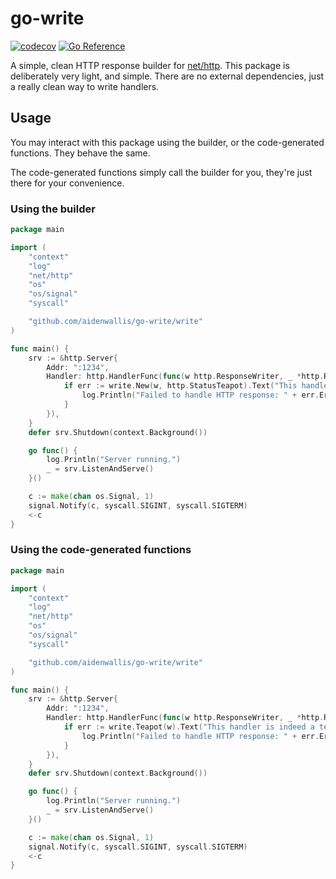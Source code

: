 # go-write

[![codecov](https://codecov.io/gh/aidenwallis/go-write/branch/main/graph/badge.svg?token=BQOADNY183)](https://codecov.io/gh/aidenwallis/go-write) [![Go Reference](https://pkg.go.dev/badge/github.com/aidenwallis/go-write.svg)](https://pkg.go.dev/github.com/aidenwallis/go-write)

A simple, clean HTTP response builder for [net/http](https://pkg.go.dev/net/http). This package is deliberately very light, and simple. There are no external dependencies, just a really clean way to write handlers.

## Usage

You may interact with this package using the builder, or the code-generated functions. They behave the same.

The code-generated functions simply call the builder for you, they're just there for your convenience.

### Using the builder

```go
package main

import (
	"context"
	"log"
	"net/http"
	"os"
	"os/signal"
	"syscall"

	"github.com/aidenwallis/go-write/write"
)

func main() {
	srv := &http.Server{
		Addr: ":1234",
		Handler: http.HandlerFunc(func(w http.ResponseWriter, _ *http.Request) {
			if err := write.New(w, http.StatusTeapot).Text("This handler is indeed a teapot..."); err != nil {
				log.Println("Failed to handle HTTP response: " + err.Error())
			}
		}),
	}
	defer srv.Shutdown(context.Background())

	go func() {
		log.Println("Server running.")
		_ = srv.ListenAndServe()
	}()

	c := make(chan os.Signal, 1)
	signal.Notify(c, syscall.SIGINT, syscall.SIGTERM)
	<-c
}
```

### Using the code-generated functions

```go
package main

import (
	"context"
	"log"
	"net/http"
	"os"
	"os/signal"
	"syscall"

	"github.com/aidenwallis/go-write/write"
)

func main() {
	srv := &http.Server{
		Addr: ":1234",
		Handler: http.HandlerFunc(func(w http.ResponseWriter, _ *http.Request) {
			if err := write.Teapot(w).Text("This handler is indeed a teapot..."); err != nil {
				log.Println("Failed to handle HTTP response: " + err.Error())
			}
		}),
	}
	defer srv.Shutdown(context.Background())

	go func() {
		log.Println("Server running.")
		_ = srv.ListenAndServe()
	}()

	c := make(chan os.Signal, 1)
	signal.Notify(c, syscall.SIGINT, syscall.SIGTERM)
	<-c
}
```
